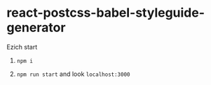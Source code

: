 # react-postcss-babel-styleguide-generator

Ezich start

1) ``` npm i ```

2) ```npm run start``` and look ```localhost:3000```
